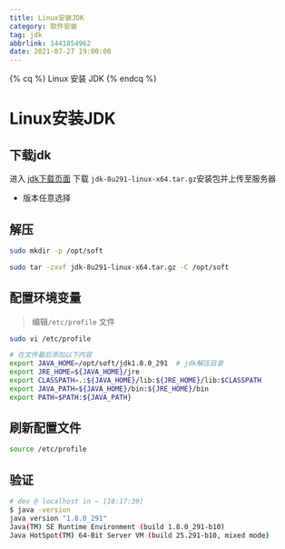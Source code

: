 ```yaml
---
title: Linux安装JDK
category: 软件安装
tag: jdk
abbrlink: 1441854962
date: 2021-07-27 19:00:00
---
```


{% cq %}
Linux 安装 JDK
{% endcq %}

<!-- more -->

# Linux安装JDK

## 下载jdk
进入 [jdk下载页面](https://www.oracle.com/java/technologies/javase/javase-jdk8-downloads.html) 下载 `jdk-8u291-linux-x64.tar.gz`安装包并上传至服务器
- 版本任意选择

## 解压
```bash
sudo mkdir -p /opt/soft

sudo tar -zxvf jdk-8u291-linux-x64.tar.gz -C /opt/soft

```

## 配置环境变量
> 编辑`/etc/profile` 文件

```bash
sudo vi /etc/profile

# 在文件最后添加以下内容
export JAVA_HOME=/opt/soft/jdk1.8.0_291  # jdk解压目录
export JRE_HOME=${JAVA_HOME}/jre
export CLASSPATH=.:${JAVA_HOME}/lib:${JRE_HOME}/lib:$CLASSPATH
export JAVA_PATH=${JAVA_HOME}/bin:${JRE_HOME}/bin
export PATH=$PATH:${JAVA_PATH}
```

## 刷新配置文件
```bash
source /etc/profile
```

## 验证
```bash
# dev @ localhost in ~ [10:17:39] 
$ java -version
java version "1.8.0_291"
Java(TM) SE Runtime Environment (build 1.8.0_291-b10)
Java HotSpot(TM) 64-Bit Server VM (build 25.291-b10, mixed mode)
```


